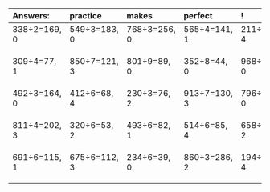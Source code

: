| Answers: | practice | makes | perfect | ! |
| :--- | :--- | :--- | :--- | :--- |
| 338÷2=169, 0 | 549÷3=183, 0 | 768÷3=256, 0 | 565÷4=141, 1 | 211÷9=23, 4 | 
|   |   |   |   |   | 
|   |   |   |   |   | 
|   |   |   |   |   | 
| 309÷4=77, 1 | 850÷7=121, 3 | 801÷9=89, 0 | 352÷8=44, 0 | 968÷4=242, 0 | 
|   |   |   |   |   | 
|   |   |   |   |   | 
|   |   |   |   |   | 
| 492÷3=164, 0 | 412÷6=68, 4 | 230÷3=76, 2 | 913÷7=130, 3 | 796÷4=199, 0 | 
|   |   |   |   |   | 
|   |   |   |   |   | 
|   |   |   |   |   | 
| 811÷4=202, 3 | 320÷6=53, 2 | 493÷6=82, 1 | 514÷6=85, 4 | 658÷8=82, 2 | 
|   |   |   |   |   | 
|   |   |   |   |   | 
|   |   |   |   |   | 
| 691÷6=115, 1 | 675÷6=112, 3 | 234÷6=39, 0 | 860÷3=286, 2 | 194÷5=38, 4 | 
|   |   |   |   |   | 
|   |   |   |   |   | 
|   |   |   |   |   | 
